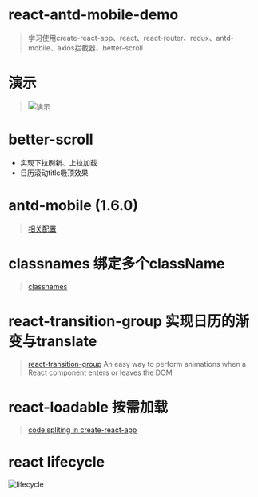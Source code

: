 # react-antd-mobile-demo
> 学习使用create-react-app、react、react-router、redux、antd-mobile、axios拦截器、better-scroll
# 演示
>![演示](https://github.com/LeeRayno/react-antd-mobile-demo/blob/master/screenshots/screen.gif)
# better-scroll
- 实现下拉刷新、上拉加载
- 日历滚动title吸顶效果
# antd-mobile (1.6.0)
> [相关配置](https://mobile.ant.design/docs/react/use-with-create-react-app-cn)
# classnames 绑定多个className
> [classnames](https://github.com/JedWatson/classnames)
# react-transition-group 实现日历的渐变与translate
> [react-transition-group](https://github.com/reactjs/react-transition-group) An easy way to perform animations when a React component enters or leaves the DOM
# react-loadable 按需加载
> [code spliting in create-react-app](http://serverless-stack.com/chapters/code-splitting-in-create-react-app.html)
# react lifecycle
![lifecycle](https://github.com/LeeRayno/react-antd-mobile-demo/blob/master/screenshots/react-lifecycle.png)